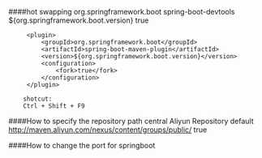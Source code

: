 ####hot swapping
        <dependency>
            <groupId>org.springframework.boot</groupId>
            <artifactId>spring-boot-devtools</artifactId>
            <version>${org.springframework.boot.version}</version>
            <optional>true</optional>
        </dependency>
        
         <plugin>
             <groupId>org.springframework.boot</groupId>
             <artifactId>spring-boot-maven-plugin</artifactId>
             <version>${org.springframework.boot.version}</version>
             <configuration>
                 <fork>true</fork>
             </configuration>
         </plugin>
         
        shotcut:
        Ctrl + Shift + F9
        
####How to specify the repository path
        <repository>
            <id>central</id>
            <name>Aliyun Repository</name>
            <layout>default</layout>
            <url>http://maven.aliyun.com/nexus/content/groups/public/</url>
            <snapshots>
                <enabled>true</enabled>
            </snapshots>
        </repository>
        
####How to change the port for springboot